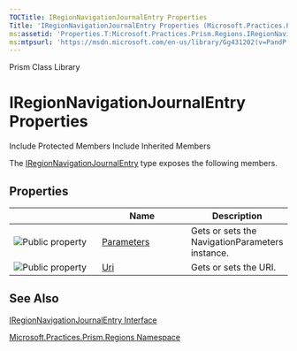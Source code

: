 ```yaml
---
TOCTitle: IRegionNavigationJournalEntry Properties
Title: 'IRegionNavigationJournalEntry Properties (Microsoft.Practices.Prism.Regions)'
ms:assetid: 'Properties.T:Microsoft.Practices.Prism.Regions.IRegionNavigationJournalEntry'
ms:mtpsurl: 'https://msdn.microsoft.com/en-us/library/Gg431202(v=PandP.50)'
---
```


Prism Class Library

IRegionNavigationJournalEntry Properties
========================================

Include Protected Members
Include Inherited Members

The [IRegionNavigationJournalEntry](https://msdn.microsoft.com/t:microsoft.practices.prism.regions.iregionnavigationjournalentry) type exposes the following members.

Properties
----------

<span id="propertyTableToggle"></span>
<table>
<colgroup>
<col width="33%" />
<col width="33%" />
<col width="33%" />
</colgroup>
<thead>
<tr class="header">
<th> </th>
<th>Name</th>
<th>Description</th>
</tr>
</thead>
<tbody>
<tr class="odd">
<td><img src="https://msdn.microsoft.com/en-us/Gg431202.pubproperty(en-us,PandP.50).gif" title="Public property" /></td>
<td><a href="https://msdn.microsoft.com/p:microsoft.practices.prism.regions.iregionnavigationjournalentry.parameters">Parameters</a></td>
<td><div class="summary">
Gets or sets the NavigationParameters instance.
</div></td>
</tr>
<tr class="even">
<td><img src="https://msdn.microsoft.com/en-us/Gg431202.pubproperty(en-us,PandP.50).gif" title="Public property" /></td>
<td><a href="https://msdn.microsoft.com/p:microsoft.practices.prism.regions.iregionnavigationjournalentry.uri">Uri</a></td>
<td><div class="summary">
Gets or sets the URI.
</div></td>
</tr>
</tbody>
</table>

See Also
--------

<span id="seeAlsoToggle"></span>
[IRegionNavigationJournalEntry Interface](https://msdn.microsoft.com/t:microsoft.practices.prism.regions.iregionnavigationjournalentry)

[Microsoft.Practices.Prism.Regions Namespace](https://msdn.microsoft.com/n:microsoft.practices.prism.regions)
